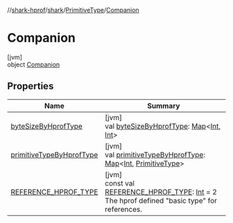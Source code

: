 //[shark-hprof](../../../../index.md)/[shark](../../index.md)/[PrimitiveType](../index.md)/[Companion](index.md)

# Companion

[jvm]\
object [Companion](index.md)

## Properties

| Name | Summary |
|---|---|
| [byteSizeByHprofType](byte-size-by-hprof-type.md) | [jvm]<br>val [byteSizeByHprofType](byte-size-by-hprof-type.md): [Map](https://kotlinlang.org/api/latest/jvm/stdlib/kotlin.collections/-map/index.html)&lt;[Int](https://kotlinlang.org/api/latest/jvm/stdlib/kotlin/-int/index.html), [Int](https://kotlinlang.org/api/latest/jvm/stdlib/kotlin/-int/index.html)&gt; |
| [primitiveTypeByHprofType](primitive-type-by-hprof-type.md) | [jvm]<br>val [primitiveTypeByHprofType](primitive-type-by-hprof-type.md): [Map](https://kotlinlang.org/api/latest/jvm/stdlib/kotlin.collections/-map/index.html)&lt;[Int](https://kotlinlang.org/api/latest/jvm/stdlib/kotlin/-int/index.html), [PrimitiveType](../index.md)&gt; |
| [REFERENCE_HPROF_TYPE](-r-e-f-e-r-e-n-c-e_-h-p-r-o-f_-t-y-p-e.md) | [jvm]<br>const val [REFERENCE_HPROF_TYPE](-r-e-f-e-r-e-n-c-e_-h-p-r-o-f_-t-y-p-e.md): [Int](https://kotlinlang.org/api/latest/jvm/stdlib/kotlin/-int/index.html) = 2<br>The hprof defined "basic type" for references. |
